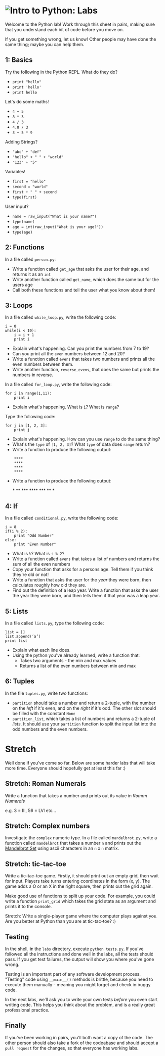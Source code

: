 # ![Intro to Python: Labs](../blob/master/assets/img/logo-128.png?raw=true)

Welcome to the Python lab! Work through this sheet in pairs, making sure that you understand
each bit of code before you move on.

If you get something wrong, let us know! Other people may have done the same thing; maybe you
can help them.

## 1: Basics
Try the following in the Python REPL. What do they do?
* `print "hello"`
* `print 'hello'`
* `print hello`

Let's do some maths!
* `4 + 5`
* `8 * 3`
* `4 / 3`
* `4.0 / 3`
* `3 + 5 * 9`

Adding Strings?
* `"abc" + "def"`
* `"hello" + " " + "world"`
* `"123" + "5"`

Variables!
* `first = "hello"`
* `second = "world"`
* `first + " " + second`
* `type(first)`

User input?
* `name = raw_input("What is your name?")`
* `type(name)`
* `age = int(raw_input("What is your age?"))`
* `type(age)`

## 2: Functions
In a file called `person.py`:
* Write a function called `get_age` that asks the user for their age, and returns it as an `int`
* Write another function called `get_name`, which does the same but for the users age
* Call both these functions and tell the user what you know about them!

## 3: Loops
In a file called `while_loop.py`, write the following code:

    i = 0
    while(i < 10):
        i = i + 1
        print i

* Explain what's happening. Can you print the numbers from 7 to 19?
* Can you print all the `even` numbers between 12 and 20?
* Write a function called `evens` that takes two numbers and prints all the even numbers between them.
* Write another function, `reverse_evens`, that does the same but prints the numbers in reverse.

In a file called `for_loop.py`, write the following code:

    for i in range(1,11):
        print i

* Explain what's happening. What is `i`? What is `range`?

Type the following code:

    for j in [1, 2, 3]:
        print j

* Explain what's happening. How can you use `range` to do the same thing?
* What's the `type` of `[1, 2, 3]`? What `type` of data does `range` return?
* Write a function to produce the following output:

```
    ****
    ****
    ****
    ****
```

* Write a function to produce the following output:

    \*
    \*\*
    \*\*\*
    \*\*\*\*
    \*\*\*
    \*\*
    \*

## 4: If
In a file called `conditional.py`, write the following code:

    i = 8
    if(i % 2):
        print "Odd Number"
    else:
        print "Even Number"

* What is `%`? What is `i % 2`?
* Write a function called `evens` that takes a list of numbers and returns the sum of all the even numbers
* Copy your function that asks for a persons age. Tell them if you think they're old or not!
* Write a function that asks the user for the *year* they were born, then calculates roughly how old they are. 
* Find out the definition of a leap year. Write a function that asks the user the year they were born, and then tells them if that year was a leap year.

## 5: Lists
In a file called `lists.py`, type the following code:

    list = []
    list.append(‘a’)
    print list

* Explain what each line does.
* Using the python you've already learned, write a function that:
  * Takes two arguments - the min and max values
  * Returns a list of the even numbers between min and max



## 6: Tuples
In the file `tuples.py`, write two functions:
* `partition` should take a number and return a 2-tuple, with the number on the *left* if it's even, and
on the *right* if it's odd. The other slot should be filled with the constant `None`
* `partition_list`, which takes a list of numbers and returns a 2-tuple of *lists*. It should use your
`partition` function to split the input list into the odd numbers and the even numbers.

# Stretch
Well done if you've come so far. Below are some harder labs that will take more time. Everyone should hopefully get at least this far :)

## Stretch: Roman Numerals
Write a function that takes a number and prints out its value in *Roman Numerals*

e.g. 3 = III, 56 = LVI etc...

## <a name="complex"></a>Stretch: Complex numbers
Investigate the `complex` numeric type. In a file called `mandelbrot.py`, write a function called `mandelbrot`
that takes a number `n` and prints out the <a href="en.wikipedia.org/mandelbrot_set">Mandelbrot Set</a>
using ascii characters in an `n` x `n` matrix.

## <a name="tic-tac-toe"></a>Stretch: tic-tac-toe
Write a tic-tac-toe game. Firstly, it should print out an empty grid, then wait for input. Players take
turns entering coordinates in the form (x, y). The game adds a O or an X in the right square, then prints
out the grid again.

Make good use of functions to split up your code. For example, you could write a function `print_grid`
which takes the grid state as an argument and prints it to the console.

Stretch: Write a single-player game where the computer plays against you. Are you better at Python than
you are at tic-tac-toe? :)

## Testing
In the shell, in the `labs` directory, execute `python tests.py`. If you've followed all the instructions
and done well in the labs, all the tests should pass. If you get test failures, the output will show you
where you've gone wrong.

Testing is an important part of any software development process. "Testing" code using `__main__()` methods
is brittle, because you need to execute them manually - meaning you might forget and check in buggy code.

In the next labs, we'll ask you to write your own tests *before* you even start writing code. This helps
you think about the problem, and is a really great professional practice.

## Finally
If you've been working in pairs, you'll both want a copy of the code. The other person should also
take a fork of the codeabase and should accept a `pull request` for the changes, so that everyone
has working labs.